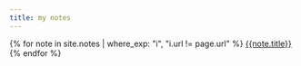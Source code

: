 ```yaml
---
title: my notes
---
```

{% for note in site.notes | where_exp: "i", "i.url != page.url" %}
  [{{note.title}}]({{note.url}})
{% endfor %}